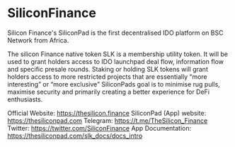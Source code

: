 # SiliconFinance
Silicon Finance's SiliconPad is the first decentralised IDO platform on BSC Network from Africa.

The silicon Finance native token SLK is a membership utility token. It will be used to grant holders access to IDO launchpad deal flow, information flow and specific presale rounds. Staking or holding SLK tokens will grant holders access to more restricted projects that are essentially “more interesting” or “more exclusive” SiliconPads goal is to minimise rug pulls, maximise security and primarily creating a better experience for DeFi enthusiasts.

Official Website: https://thesilicon.finance
SiliconPad (App) website: https://thesiliconpad.com
Telegram: https://t.me/TheSilicon_Finance
Twitter: https://twitter.com/SiliconFinance
App Documentation: https://thesiliconpad.com/slk_docs/docs_intro
